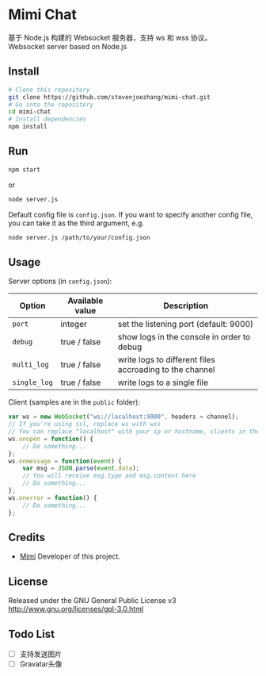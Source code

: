 # Mimi Chat

基于 Node.js 构建的 Websocket 服务器，支持 ws 和 wss 协议。  
Websocket server based on Node.js

## Install

```bash
# Clone this repository
git clone https://github.com/stevenjoezhang/mimi-chat.git
# Go into the repository
cd mimi-chat
# Install dependencies
npm install
```

## Run

```bash
npm start
```
or
```bash
node server.js
```

Default config file is `config.json`. If you want to specify another config file, you can take it as the third argument, e.g.
```bash
node server.js /path/to/your/config.json
```

## Usage

Server options (in `config.json`):

| Option       | Available value | Description                                             |
|--------------|-----------------|---------------------------------------------------------|
| `port`       | integer         | set the listening port (default: 9000)                  |
| `debug`      | true / false    | show logs in the console in order to debug              |
| `multi_log`  | true / false    | write logs to different files accroading to the channel |
| `single_log` | true / false    | write logs to a single file                             |

Client (samples are in the `public` folder):
```javascript
var ws = new WebSocket("ws://localhost:9000", headers = channel);
// If you're using ssl, replace ws with wss
// You can replace "localhost" with your ip or hostname, clients in the same channel can send messages to each other
ws.onopen = function() {
	// Do something...
};
ws.onmessage = function(event) {
	var msg = JSON.parse(event.data);
	// You will receive msg.type and msg.content here
	// Do something...
};
ws.onerror = function() {
	// Do something...
};
```

## Credits

* [Mimi](https://zhangshuqiao.org) Developer of this project.

## License

Released under the GNU General Public License v3  
http://www.gnu.org/licenses/gpl-3.0.html

## Todo List

- [ ] 支持发送图片
- [ ] Gravatar头像
